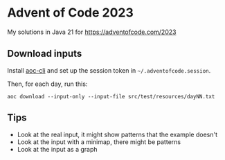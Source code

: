 Advent of Code 2023
===================

My solutions in Java 21 for https://adventofcode.com/2023

## Download inputs

Install [aoc-cli](https://github.com/scarvalhojr/aoc-cli) and set up the
session token in `~/.adventofcode.session`.

Then, for each day, run this:

    aoc download --input-only --input-file src/test/resources/dayNN.txt

## Tips

* Look at the real input, it might show patterns that the example doesn't
* Look at the input with a minimap, there might be patterns
* Look at the input as a graph

